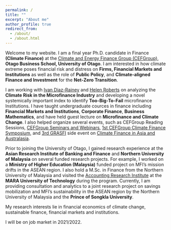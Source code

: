```yaml
---
permalink: /
title: ""
excerpt: "About me"
author_profile: true
redirect_from: 
  - /about/
  - /about.html
---
```


Welcome to my website. I am a final year Ph.D. candidate in Finance **(Climate Finance)** at the [Climate and Energy Finance Group (CEFGroup)](https://blogs.otago.ac.nz/cefg/), **Otago Business School, University of Otago**. I am interested in how climate extreme poses financial risk and distress on **Firms, Financial Markets and Institutions** as well as the role of **Public Policy**, and **Climate-aligned Finance and Investment** for the **Net-Zero Transition**.

I am working with [Ivan Diaz-Rainey](https://www.otago.ac.nz/accountancyfinance/staff/otago032953.html) and [Helen Roberts](https://www.otago.ac.nz/accountancyfinance/staff/helenroberts.html) on analyzing the **Climate Risk in the Microfinance Industry** and developing a novel systemically important index to identify **Too-Big-To-Fail** microfinance Institutions. I have taught undergraduate cources in finance including **Financial Markets and Institutions**, **Corporate Finance**, **Business Mathematics**, and have held guest lecture on **Microfinance and Climate Change**. I also helped organize several events, such as CEFGroup Reading Sessions, [CEFGroup Seminars and Webinars](https://blogs.otago.ac.nz/cefg/cefgroup-webinar-do-firms-experiencing-more-wildfires-disclose-more-wildfire-information-in-their-10-ks/), [1st CEFGroup Climate Finance Symposium](https://blogs.otago.ac.nz/cefg/cefgroup-past-events/call-for-papers-1st-cefgroup-climate-finance-symposium/), and [3rd GRASFI](https://www.susfinalliance2020.org/) side event on [Climate Finance in Asia and Australasia](https://blogs.otago.ac.nz/cefg/online-workshop-on-climate-finance-in-asia-and-australasia/).

Prior to joining the University of Otago, I gained research experience at the **Asian Research Institute of Banking and Finance** and **Northern University of Malaysia** on several funded research projects. For example, I worked on a **Ministry of Higher Education (Malaysia)** funded project on MFI’s mission drifts in the ASEAN region. I also hold a M.Sc. in Finance from the Northern University of Malaysia and visited the [Accounting Research Institute](https://ari.uitm.edu.my/) at the **MARA University of Technology** during the program. Currently, I am providing consultation and analytics to a joint research project on savings mobilization and MFI’s sustainability in the ASEAN region by the Northern University of Malaysia and the **Prince of Songkla University**.

My research interests lie in financial economics of climate change, sustainable finance, financial markets and institutions.

I will be on job market in 2021/2022.

